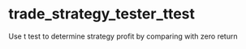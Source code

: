 # trade_strategy_tester_ttest
Use t test to determine strategy profit by comparing with zero return
